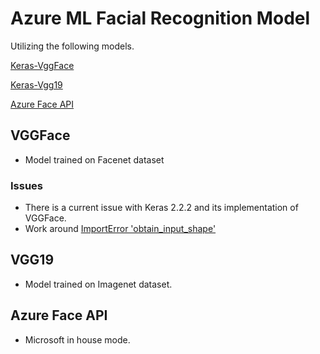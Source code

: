 # Azure ML Facial Recognition Model

Utilizing the following models.

[Keras-VggFace](https://travis-ci.org/rcmalli/keras-vggface)

[Keras-Vgg19](https://github.com/keras-team/keras-applications)

[Azure Face API](https://azure.microsoft.com/en-us/services/cognitive-services/face/)


## VGGFace

- Model trained on Facenet dataset 

### Issues 

- There is a current issue with Keras 2.2.2 and its implementation of VGGFace.
- Work around [ImportError 'obtain_input_shape'](https://stackoverflow.com/questions/49113140/importerror-cannot-import-name-obtain-input-shape-from-keras)

## VGG19

- Model trained on Imagenet dataset.

## Azure Face API

- Microsoft in house mode. 

